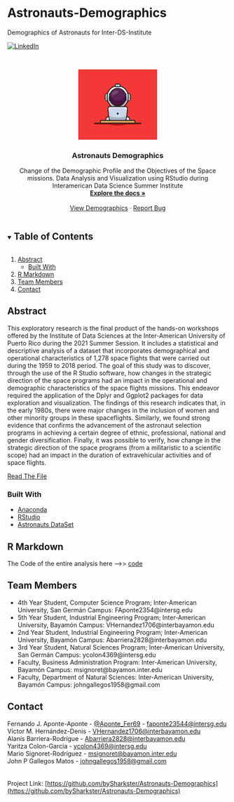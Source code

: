 # Astronauts-Demographics
Demographics of Astronauts for Inter-DS-Institute

[![LinkedIn][linkedin-shield]][linkedin-url]

<!-- PROJECT LOGO -->
<br />
<p align="center">
  <a href="https://github.com/bySharkster/Astronauts-Demographics">
    <img src="img/logo.jpg" alt="Logo" width="180" height="160">
  </a>

  <h3 align="center">Astronauts Demographics</h3>

  <p align="center">
    Change of the Demographic Profile and the Objectives of the Space missions. 
    Data Analysis and Visualization using RStudio during Interamerican Data Science Summer Institute
    <br />
    <a href="https://github.com/bySharkster/Astronauts-Demographics"><strong>Explore the docs »</strong></a>
    <br />
    <br />
    <a href="https://github.com/bySharkster/Astronauts-Demographics/tree/master/img">View Demographics</a>
    ·
    <a href="https://github.com/bySharkster/Astronauts-Demographics/issues">Report Bug</a>
    
  </p>
</p>

<!-- TABLE OF CONTENTS -->
<details open="open">
  <summary><h2 style="display: inline-block">Table of Contents</h2></summary>
  <ol>
    <li>
      <a href="#about-the-project">Abstract</a>
      <ul>
        <li><a href="#built-with">Built With</a></li>
      </ul>
    </li>
    <li><a href="#R-Markdown">R Markdown</a></li>
    <li><a href="#Team-Members">Team Members</a></li>
    <li><a href="#contact">Contact</a></li>
  </ol>
</details>

<!-- ABOUT THE PROJECT -->
## Abstract
This exploratory research is the final product of the hands-on workshops offered by the Institute of Data Sciences at the Inter-American University of Puerto Rico during the 2021 Summer Session. It includes a statistical and descriptive analysis of a dataset that incorporates demographical and operational characteristics of 1,278 space flights that were carried out during the 1959 to 2018 period.  The goal of this study was to discover, through the use of the R Studio software, how changes in the strategic direction of the space programs had an impact in the operational and demographic characteristics of the space flights missions. This endeavor required the application of the Dplyr and Ggplot2 packages for data exploration and visualization. The findings of this research indicates that, in the early 1980s, there were major changes in the inclusion of women and other minority groups in these spaceflights. Similarly, we found strong evidence that confirms the advancement of the astronaut selection programs in achieving a certain degree of ethnic, professional, national and gender diversification. Finally, it was possible to verify, how change in the strategic direction of the space programs (from a militaristic to a scientific scope) had an impact in the duration of extravehicular activities and of space flights. 

[Read The File](https://github.com/bySharkster/Astronauts-Demographics/blob/master/Change%20of%20the%20Demographic%20Profile%20and%20the%20Objectives%20of%20the%20Space%20missions%20.pdf)

### Built With
* [Anaconda](https://www.anaconda.com/)
* [RStudio](https://docs.anaconda.com/anaconda/navigator/tutorials/create-r-environment/)
* [Astronauts DataSet](https://github.com/bySharkster/Astronauts-Demographics/blob/master/austronauts.csv)

<!-- USAGE -->
## R Markdown 
The Code of the entire analysis here -->> [code](https://github.com/bySharkster/Astronauts-Demographics/blob/master/demographics.Rmd)

<!-- MEMBERS -->
## Team Members
<ul>
<li> 4th Year Student, Computer Science Program; Inter-American University, San Germán Campus: FAponte2354@intersg.edu</li>
<li> 5th Year Student, Industrial Engineering Program; Inter-American University, Bayamón Campus: VHernandez1706@interbayamon.edu</li>
<li> 2nd Year Student, Industrial Engineering Program; Inter-American University, Bayamón Campus: Abarriera2828@interbayamon.edu</li>
<li> 3rd Year Student, Natural Sciences Program; Inter-American University, San Germán Campus: ycolon4369@intersg.edu</li>
<li> Faculty, Business Administration Program: Inter-American University, Bayamón Campus: msignoret@bayamon.inter.edu</li>
<li> Faculty, Department of Natural Sciences: Inter-American University, Bayamón Campus: johngallegos1958@gmail.com </li>
</ul>

<!-- CONTACT -->
## Contact

Fernando J. Aponte-Aponte - [@Aponte_Fer69](https://twitter.com/Aponte_Fer69) - faponte23544@intersg.edu
<br>
Víctor M. Hernández-Denis - VHernandez1706@interbayamon.edu
<br>
Alanís Barriera-Rodrígue - Abarriera2828@interbayamon.edu 
<br>
Yaritza Colon-García - ycolon4369@intersg.edu
<br> 
Mario Signoret-Rodríguez - msignoret@bayamon.inter.edu
<br>
John P Gallegos Matos - johngallegos1958@gmail.com  
<br> <br>
Project Link: [https://github.com/bySharkster/Astronauts-Demographics](https://github.com/bySharkster/Astronauts-Demographics)

[linkedin-shield]: https://img.shields.io/badge/-LinkedIn-black.svg?style=for-the-badge&logo=linkedin&colorB=555
[linkedin-url]: https://linkedin.com/in/fernando-aponte-aponte-147a32192

